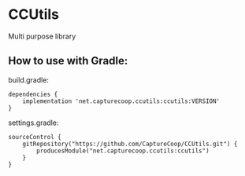 # CCUtils
Multi purpose library

## How to use with Gradle:

build.gradle:
```
dependencies {
    implementation 'net.capturecoop.ccutils:ccutils:VERSION'
}
```
settings.gradle:
```
sourceControl {
    gitRepository("https://github.com/CaptureCoop/CCUtils.git") {
        producesModule("net.capturecoop.ccutils:ccutils")
    }
}
```
